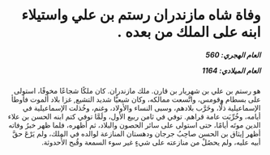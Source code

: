 <h1 dir="rtl">وفاة شاه مازندران رستم بن علي واستيلاء ابنه على الملك من بعده .</h1>

<h5 dir="rtl">العام الهجري:  560

العام الميلادي: 1164

</h5>

<p dir="rtl">هو رستم بن علي بن شهريار بن قارن. ملك مازندران. كان ملكًا شجاعًا مخوفًا، استولى على بسطام وقومس، واتَّسعت ممالكه، وكان شيعيًّا شديد التشيع, غزا بلاد ألموت فأوطأ الإسماعيلية ذلًّا، وخَرَّب بلادهم، وسبى النساء والأولاد، وغنم، وخُذلت الإسماعيلية في أيامه، وخُرِّبَت عامة قراهم. توفي في ثامن ربيع الأول، ولَمَّا توفي كتم ابنه الحسن بن علاء الدين موتَه أيامًا، حتى استولى على سائر الحصون والبلاد، ثم أظهره، فلما ظهر خبرُ وفاته أظهر إيثاق بن الحسن صاحِبُ جرجان ودهستان المنازعة لوالده في الملك، ولم يَرْعَ حقَّ أبيه عليه، ولم يحصُلْ من منازعته على شيءٍ غير سوء السمعة وقُبح الأُحدوثة.</p></br>
